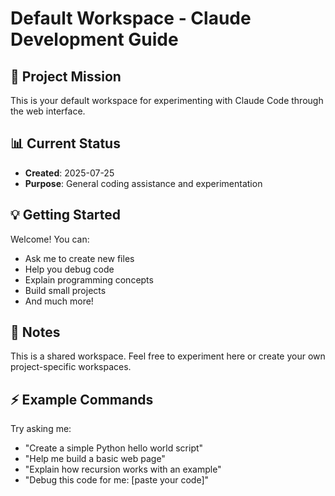 # Default Workspace - Claude Development Guide

## 🎯 Project Mission
This is your default workspace for experimenting with Claude Code through the web interface.

## 📊 Current Status
- **Created**: 2025-07-25
- **Purpose**: General coding assistance and experimentation

## 💡 Getting Started
Welcome! You can:
- Ask me to create new files
- Help you debug code
- Explain programming concepts
- Build small projects
- And much more!

## 📝 Notes
This is a shared workspace. Feel free to experiment here or create your own project-specific workspaces.

## ⚡ Example Commands
Try asking me:
- "Create a simple Python hello world script"
- "Help me build a basic web page"
- "Explain how recursion works with an example"
- "Debug this code for me: [paste your code]"